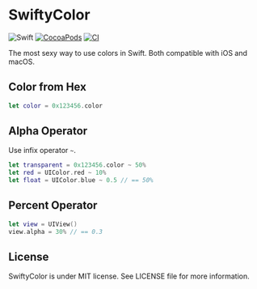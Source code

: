 SwiftyColor
===========

![Swift](https://img.shields.io/badge/Swift-5.0-orange.svg)
[![CocoaPods](http://img.shields.io/cocoapods/v/SwiftyColor.svg?style=flat)](http://cocoapods.org/?q=name%3ASwiftyColor%20author%3Adevxoul)
[![CI](https://github.com/devxoul/SwiftyColor/workflows/CI/badge.svg)](http://github.com/devxoul/SwiftyColor/actions)

The most sexy way to use colors in Swift. Both compatible with iOS and macOS.

Color from Hex
--------------

```swift
let color = 0x123456.color
```

Alpha Operator
--------------

Use infix operator `~`.

```swift
let transparent = 0x123456.color ~ 50%
let red = UIColor.red ~ 10%
let float = UIColor.blue ~ 0.5 // == 50%
```

Percent Operator
----------------

```swift
let view = UIView()
view.alpha = 30% // == 0.3
```

License
-------

SwiftyColor is under MIT license. See LICENSE file for more information.
